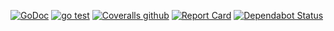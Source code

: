 [![GoDoc](https://godoc.org/github.com/ViaQ/loki-operator?status.svg)](https://godoc.org/github.com/ViaQ/loki-operator)
[![go test](https://github.com/ViaQ/loki-operator/workflows/go%20test/badge.svg)](https://github.com/ViaQ/loki-operator/actions)
[![Coveralls github](https://img.shields.io/coveralls/github/ViaQ/loki-operator.svg)](https://coveralls.io/github/ViaQ/loki-operator)
[![Report Card](https://goreportcard.com/badge/github.com/ViaQ/loki-operator)](https://goreportcard.com/report/github.com/ViaQ/loki-operator)
[![Dependabot Status](https://api.dependabot.com/badges/status?host=github&repo=ViaQ/loki-operator)](https://dependabot.com)
